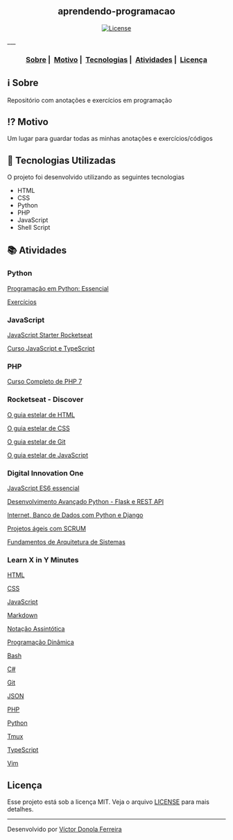 <h2 align="center">aprendendo-programacao</h2>

<p align="center">
  <a href="LICENSE">
    <img alt="License" src="https://img.shields.io/badge/license-MIT-%23F8952D">
  </a>
</p>
___

<h3 align="center">
  <a href="#information_source-sobre">Sobre</a>&nbsp;|&nbsp;
  <a href="#interrobang-motivo">Motivo</a>&nbsp;|&nbsp;
  <a href="#rocket-tecnologias-utilizadas">Tecnologias</a>&nbsp;|&nbsp;
  <a href="#books-atividades">Atividades</a>&nbsp;|&nbsp;
  <a href="#licença">Licença</a>
</h3>

## :information_source: Sobre

Repositório com anotações e exercícios em programação

## :interrobang: Motivo

Um lugar para guardar todas as minhas anotações e exercícios/códigos

## :rocket: Tecnologias Utilizadas

O projeto foi desenvolvido utilizando as seguintes tecnologias

- HTML
- CSS
- Python
- PHP
- JavaScript
- Shell Script

## :books: Atividades

<h3>Python</h3>

<a href="https://github.com/vdonoladev/aprendendo-programacao/tree/master/Python/Programa%C3%A7%C3%A3o_em_Python_Essencial">Programação em Python: Essencial</a>

<a href="https://github.com/vdonoladev/aprendendo-programacao/tree/master/Python/Exerc%C3%ADcios_Python">Exercícios</a>

<h3>JavaScript</h3>

<a href="https://github.com/vdonoladev/aprendendo-programacao/tree/master/JavaScript/Curso_JavaScript_Rocketseat">JavaScript Starter Rocketseat</a>

<a href="https://github.com/vdonoladev/aprendendo-programacao/tree/master/JavaScript/Curso_JavaScript%26TypeScript">Curso JavaScript e TypeScript</a>

<h3>PHP</h3>

<a href="https://github.com/vdonoladev/aprendendo-programacao/tree/master/PHP/Curso%20Completo%20de%20PHP%207">Curso Completo de PHP 7</a>

<h3>Rocketseat - Discover</h3>

<a href="https://github.com/vdonoladev/aprendendo-programacao/tree/master/Discover%20-%20Rocketseat/Guias%20estelares/O%20guia%20estelar%20de%20HTML">O guia estelar de HTML</a>

<a href="https://github.com/vdonoladev/aprendendo-programacao/tree/master/Discover%20-%20Rocketseat/Guias%20estelares/O%20guia%20estelar%20de%20CSS">O guia estelar de CSS</a>

<a href="https://github.com/vdonoladev/aprendendo-programacao/tree/master/Discover%20-%20Rocketseat/Guias%20estelares/O%20guia%20estelar%20de%20Git">O guia estelar de Git</a>

<a href="https://github.com/vdonoladev/aprendendo-programacao/tree/master/Discover%20-%20Rocketseat/Guias%20estelares/O%20guia%20estelar%20de%20JavaScript">O guia estelar de JavaScript</a>

<h3>Digital Innovation One</h3>

<a href="https://github.com/vdonoladev/aprendendo-programacao/tree/master/Digital%20Innovation%20One/JavaScript%20ES6%20essencial">JavaScript ES6 essencial</a>

<a href="https://github.com/vdonoladev/aprendendo-programacao/tree/master/Digital%20Innovation%20One/Desenvolvimento%20Avan%C3%A7ado%20Python%20-%20Flask%20e%20REST%20API">Desenvolvimento Avançado Python - Flask e REST API</a>

<a href="https://github.com/vdonoladev/aprendendo-programacao/tree/master/Digital%20Innovation%20One/Internet%2C%20Banco%20de%20Dados%20com%20Python%20e%20Django">Internet, Banco de Dados com Python e Django</a>

<a href="https://github.com/vdonoladev/aprendendo-programacao/tree/master/Digital%20Innovation%20One/Projetos%20%C3%A1geis%20com%20SCRUM">Projetos ágeis com SCRUM</a>

<a href="https://github.com/vdonoladev/aprendendo-programacao/tree/master/Digital%20Innovation%20One/Fundamentos%20de%20Arquitetura%20de%20Sistemas">Fundamentos de Arquitetura de Sistemas</a>

<h3>Learn X in Y Minutes</h3>

<a href="https://github.com/vdonoladev/aprendendo-programacao/tree/master/Learn%20X%20in%20Y%20Minutes/HTML">HTML</a>

<a href="https://github.com/vdonoladev/aprendendo-programacao/tree/master/Learn%20X%20in%20Y%20Minutes/CSS">CSS</a>

<a href="https://github.com/vdonoladev/aprendendo-programacao/tree/master/Learn%20X%20in%20Y%20Minutes/JavaScript">JavaScript</a>

<a href="https://github.com/vdonoladev/aprendendo-programacao/tree/master/Learn%20X%20in%20Y%20Minutes/Markdown">Markdown</a>

<a href="https://github.com/vdonoladev/aprendendo-programacao/tree/master/Learn%20X%20in%20Y%20Minutes/Nota%C3%A7%C3%A3o%20Assint%C3%B3tica">Notação Assintótica</a>

<a href="https://github.com/vdonoladev/aprendendo-programacao/tree/master/Learn%20X%20in%20Y%20Minutes/Programa%C3%A7%C3%A3o%20Din%C3%A2mica">Programação Dinâmica</a>

<a href="https://github.com/vdonoladev/aprendendo-programacao/tree/master/Learn%20X%20in%20Y%20Minutes/Bash">Bash</a>

<a href="https://github.com/vdonoladev/aprendendo-programacao/tree/master/Learn%20X%20in%20Y%20Minutes/C%23">C#</a>

<a href="https://github.com/vdonoladev/aprendendo-programacao/tree/master/Learn%20X%20in%20Y%20Minutes/Git">Git</a>

<a href="https://github.com/vdonoladev/aprendendo-programacao/tree/master/Learn%20X%20in%20Y%20Minutes/JSON">JSON</a>

<a href="https://github.com/vdonoladev/aprendendo-programacao/tree/master/Learn%20X%20in%20Y%20Minutes/PHP">PHP</a>

<a href="https://github.com/vdonoladev/aprendendo-programacao/tree/master/Learn%20X%20in%20Y%20Minutes/Python">Python</a>

<a href="https://github.com/vdonoladev/aprendendo-programacao/tree/master/Learn%20X%20in%20Y%20Minutes/Tmux">Tmux</a>

<a href="https://github.com/vdonoladev/aprendendo-programacao/tree/master/Learn%20X%20in%20Y%20Minutes/TypeScript">TypeScript</a>

<a href="https://github.com/vdonoladev/aprendendo-programacao/tree/master/Learn%20X%20in%20Y%20Minutes/Vim">Vim</a>

## Licença

Esse projeto está sob a licença MIT. Veja o arquivo [LICENSE](LICENSE) para mais detalhes.

---

Desenvolvido por <a href="https://github.com/vdonoladev">Víctor Donola Ferreira</a>

